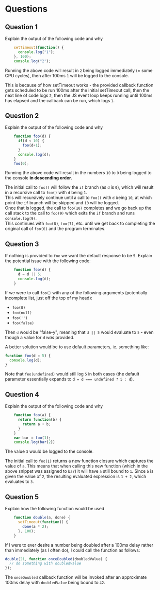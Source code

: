 # Questions

## Question 1

Explain the output of the following code and why

```js
    setTimeout(function() {
      console.log("1");
    }, 100);
    console.log("2");
```

Running the above code will result in `2` being logged immediately (± some CPU
cycles), then after 100ms `1` will be logged to the console.

This is because of how setTimeout works - the provided callback function gets
scheduled to be run 100ms after the initial setTimeout call, then the next line
of code logs `2`, then the JS event loop keeps running until 100ms has elapsed
and the callback can be run, which logs `1`.

## Question 2

Explain the output of the following code and why

```js
    function foo(d) {
      if(d < 10) {
        foo(d+1);
      }
      console.log(d);
    }
    foo(0);
```

Running the above code will result in the numbers `10` to `0` being logged to the
console **in descending order**.

The initial call to `foo()` will follow the `if` branch (as `d` is `0`), which
will result in a recursive call to `foo()` with `d` being `1`.  \
This will recursively continue until a call to `foo()` with `d` being `10`, at
which point the `if` branch will be skipped and `10` will be logged.  \
Once that is logged, the call to `foo(10)` completes and we go back up the call
stack to the call to `foo(9)` which exits the `if` branch and runs
`console.log(9)`.  \
This continues with `foo(8)`, `foo(7)`, etc. until we get back to completing the
original call of `foo(0)` and the program terminates.

## Question 3

If nothing is provided to `foo` we want the default response to be `5`.
Explain the potential issue with the following code:

```js
    function foo(d) {
      d = d || 5;
      console.log(d);
    }
```

If we were to call `foo()` with any of the following arguments (potentially
incomplete list, just off the top of my head):

- `foo(0)`
- `foo(null)`
- `foo('')`
- `foo(false)`

Then `d` would be "false-y", meaning that `d || 5` would evaluate to `5` - even
though a value for `d` _was_ provided.

A better solution would be to use default parameters, ie. something like:

```js
function foo(d = 5) {
  console.log(d);
}
```

Note that `foo(undefined)` would still log `5` in both cases (the default
parameter essentially expands to `d = d === undefined ? 5 : d`).

## Question 4

Explain the output of the following code and why

```js
    function foo(a) {
      return function(b) {
        return a + b;
      }
    }
    var bar = foo(1);
    console.log(bar(2))
```

The value `3` would be logged to the console.

The initial call to `foo(1)` returns a new function closure which captures the
value of `a`. This means that when calling this new function (which in the above
snippet was assigned to `bar`) it will have `a` still bound to `1`. Since `b` is
given the value of `2`, the resulting evaluated expression is `1 + 2`, which
evaluates to `3`.

## Question 5

Explain how the following function would be used

```js
    function double(a, done) {
      setTimeout(function() {
        done(a * 2);
      }, 100);
    }
```

If I were to ever desire a number being doubled after a 100ms delay rather than
immediately (as I often do), I could call the function as follows:

```js
double(21, function onceDoubled(doubledValue) {
  // do something with doubledValue
});
```

The `onceDoubled` callback function will be invoked after an approximate 100ms
delay with `doubledValue` being bound to `42`.
